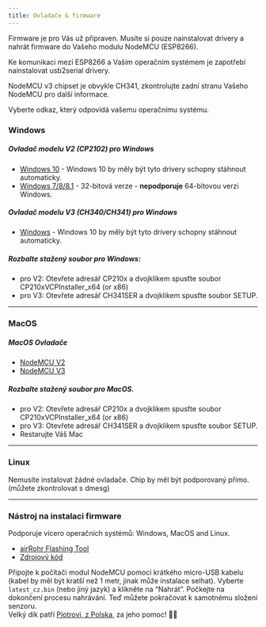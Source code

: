 ```yaml
---
title: Ovladače & firmware
---
```


Firmware je pro Vás už připraven. Musíte si pouze nainstalovat drivery a nahrát firmware do Vašeho modulu NodeMCU (ESP8266).

Ke komunikaci mezi ESP8266 a Vaším operačním systémem je zapotřebí nainstalovat usb2serial drivery.

NodeMCU v3 chipset je obvykle CH341, zkontrolujte zadní stranu Vašeho NodeMCU pro další informace.

Vyberte odkaz, který odpovídá vašemu operačnímu systému.

### Windows

##### Ovladač modelu V2 (CP2102) pro Windows
* [Windows 10](https://www.silabs.com/documents/public/software/CP210x_Universal_Windows_Driver.zip) - Windows 10 by měly být tyto drivery schopny stáhnout automaticky.
* [Windows 7/8/8.1](https://www.silabs.com/documents/public/software/CP210x_Windows_Drivers.zip) - 32-bitová verze - **nepodporuje** 64-bitovou verzi Windows.

##### Ovladač modelu V3 (CH340/CH341) pro Windows
* [Windows](http://www.wch.cn/downloads/file/5.html) - Windows 10 by měly být tyto drivery schopny stáhnout automaticky.

##### Rozbalte stažený soubor pro Windows:
* pro V2: Otevřete adresář CP210x a dvojklikem spusťte soubor CP210xVCPInstaller_x64 (or x86)
* pro V3: Otevřete adresář CH341SER a dvojklikem spusťte soubor SETUP.

---

### MacOS

#####  MacOS Ovladače
* [NodeMCU V2](https://www.silabs.com/documents/public/software/Mac_OSX_VCP_Driver.zip )
* [NodeMCU V3](http://www.wch.cn/downloads/file/178.html)

#####  Rozbalte stažený soubor pro MacOS.
* pro V2: Otevřete adresář CP210x a dvojklikem spusťte soubor CP210xVCPInstaller_x64 (or x86)
* pro V3: Otevřete adresář CH341SER a dvojklikem spusťte soubor SETUP.
* Restarujte Váš Mac

---

### Linux
Nemusíte instalovat žádné ovladače. Chip by měl být podporovaný přímo. (můžete zkontrolovat s dmesg)

---
### Nástroj na instalaci firmware
Podporuje vícero operačních systémů: Windows, MacOS and Linux.

* [airRohr Flashing Tool](http://firmware.sensor.community/airrohr/flashing-tool/)
* [Zdrojový kód](https://github.com/opendata-stuttgart/airrohr-firmware-flasher/)

Připojte k počítači modul NodeMCU pomocí krátkého micro-USB kabelu (kabel by měl být kratší než 1 metr, jinak může instalace selhat). Vyberte `latest_cz.bin` (nebo jiný jazyk) a klikněte na “Nahrát”.
Počkejte na dokončení procesu nahrávání. Teď můžete pokračovat k samotnému složení senzoru.
<br>
Velký dík patří [Piotrovi, z Polska](https://dropbox.inf.re/), za jeho pomoc! 🙋‍♂️
